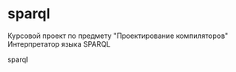 sparql
======
Курсовой проект по предмету "Проектирование компиляторов"
Интерпретатор языка SPARQL 

sparql

